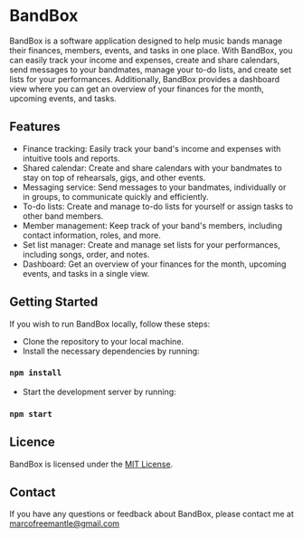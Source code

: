 # BandBox

BandBox is a software application designed to help music bands manage their finances, members, events, and tasks in one place. With BandBox, you can easily track your income and expenses, create and share calendars, send messages to your bandmates, manage your to-do lists, and create set lists for your performances. Additionally, BandBox provides a dashboard view where you can get an overview of your finances for the month, upcoming events, and tasks.

## Features

- Finance tracking: Easily track your band's income and expenses with intuitive tools and reports.
- Shared calendar: Create and share calendars with your bandmates to stay on top of rehearsals, gigs, and other events.
- Messaging service: Send messages to your bandmates, individually or in groups, to communicate quickly and efficiently.
- To-do lists: Create and manage to-do lists for yourself or assign tasks to other band members.
- Member management: Keep track of your band's members, including contact information, roles, and more.
- Set list manager: Create and manage set lists for your performances, including songs, order, and notes.
- Dashboard: Get an overview of your finances for the month, upcoming events, and tasks in a single view.

## Getting Started

If you wish to run BandBox locally, follow these steps:

- Clone the repository to your local machine.
- Install the necessary dependencies by running:

### `npm install`

- Start the development server by running:

### `npm start`

## Licence

BandBox is licensed under the [MIT License](https://opensource.org/license/mit/).

## Contact

If you have any questions or feedback about BandBox, please contact me at marcofreemantle@gmail.com

